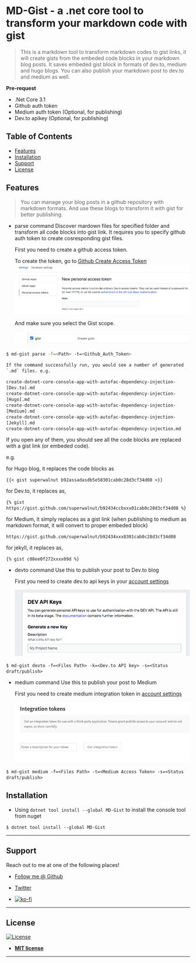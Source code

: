 # MD-Gist - a .net core tool to transform your markdown code with gist

> This is a markdown tool to transform markdown codes to gist links, it will create gists from the embeded code blocks in your markdown blog posts. It saves embeded gist block in formats of dev.to, medium and hugo blogs. You can also publish your markdown post to dev.to and medium as well.


**Pre-request**

- .Net Core 3.1
- Github auth token
- Medium auth token (Optional, for publishing)
- Dev.to apikey (Optional, for publishing)

## Table of Contents

- [Features](#features)
- [Installation](#installation)
- [Support](#support)
- [License](#license)

## Features

> You can manage your blog posts in a github repository with markdown formats. And use these blogs to transform it with gist for better publishing.

- parse command
    Discover mardown files for specified folder and transform all code blocks into gist link. It requires you to specify github auth token to create cosresponding gist files.

    First you need to create a github access token.

    To create the token, go to [Github Create Access Token](https://github.com/settings/tokens/new)
    ![Github Access Token](./readme-images/github-access-token.png)

    And make sure you select the Gist scope.

    ![Gist Scope](./readme-images/gist-scope.png)
    
``` bash
$ md-gist parse -f=<Path> -t=<Github_Auth_Token>
```

    If the command successfully run, you would see a number of generated `.md` files. e.g.

```
create-dotnet-core-console-app-with-autofac-dependency-injection-[Dev.to].md
create-dotnet-core-console-app-with-autofac-dependency-injection-[Hugo].md
create-dotnet-core-console-app-with-autofac-dependency-injection-[Medium].md
create-dotnet-core-console-app-with-autofac-dependency-injection-[Jekyll].md
create-dotnet-core-console-app-with-autofac-dependency-injection.md
```
If you open any of them, you should see all the code blocks are replaced with a gist link (or embeded code).

e.g. 

for Hugo blog, it replaces the code blocks as

```
{{< gist superwalnut b92assadasdb5e58301cab0c28d3cf34d08 >}}
```

for Dev.to, it replaces as,

```
{% gist https://gist.github.com/superwalnut/b92434ccbxxx01cab0c28d3cf34d08 %}
```

for Medium, it simply replaces as a gist link (when publishing to medium as markdown format, it will convert to proper embeded block)

```
https://gist.github.com/superwalnut/b92434xxx8301cab0c28d3cf34d08
```

for jekyll, it replaces as,

```
{% gist c08ee0f272xxxx09d %}
```

- devto command
    Use this to publish your post to Dev.to blog

    First you need to create dev.to api keys in your [account settings](https://dev.to/settings/account)

    ![API key](./readme-images/dev-to-apikey.png) 


```
$ md-gist devto -f=<Files Path> -k=<Dev.to API key> -s=<Status draft/publish>
```

- medium command
    Use this to publish your post to Medium

    First you need to create medium integration token in [account settings](https://medium.com/me/settings)

    ![Medium Integration Token](./readme-images/medium-token.png)
```
$ md-gist medium -f=<Files Path> -t=<Medium Access Token> -s=<Status draft/publish>
```

## Installation

- Using `dotnet tool install --global MD-Gist` to install the console tool from nuget 

``` shell
$ dotnet tool install --global MD-Gist
```

---

## Support

Reach out to me at one of the following places!

- [Follow me @ Github](https://github.com/superwalnut)

- [Twitter](https://twitter.com/superwalnuts)

- [![ko-fi](https://www.ko-fi.com/img/githubbutton_sm.svg)](https://ko-fi.com/Z8Z61I9HB)

---

## License

[![License](http://img.shields.io/:license-mit-blue.svg?style=flat-square)](http://badges.mit-license.org)

- **[MIT license](http://opensource.org/licenses/mit-license.php)**

-------